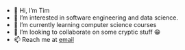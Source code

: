 - 👋 Hi, I’m Tim
- 👀 I’m interested in software engineering and data science.
- 🌱 I’m currently learning computer science courses
- 💞️ I’m looking to collaborate on some cryptic stuff :grin:
- 📫 Reach me at [email](mailto:harvard90873@gmail.com)

<!---
Harvard90873/Harvard90873 is a ✨ special ✨ repository because its `README.md` (this file) appears on your GitHub profile.
You can click the Preview link to take a look at your changes.
--->
